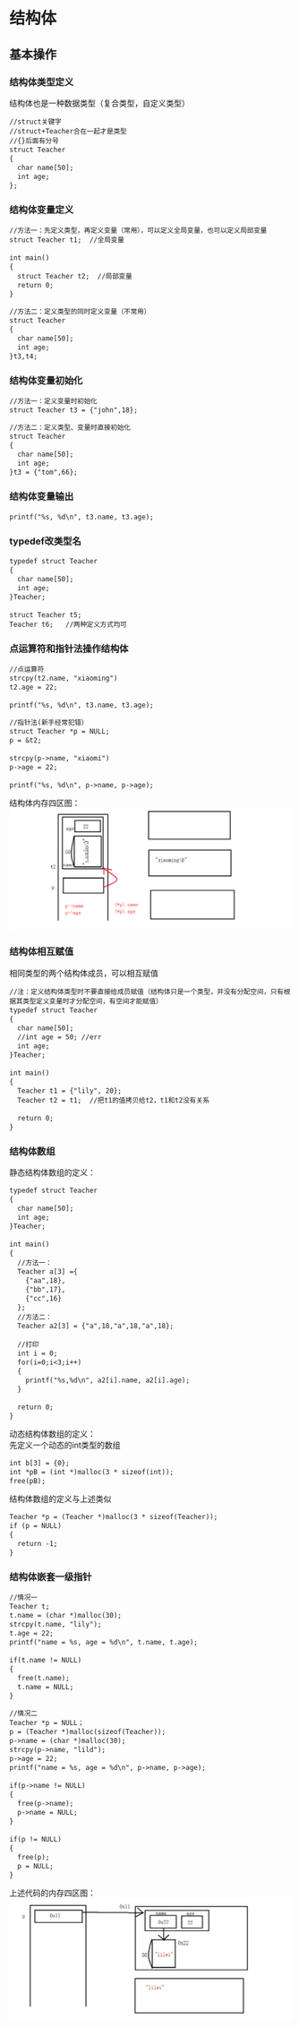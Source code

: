 # 结构体
## 基本操作
### 结构体类型定义
结构体也是一种数据类型（复合类型，自定义类型）  
```
//struct关键字
//struct+Teacher合在一起才是类型
//{}后面有分号
struct Teacher
{
  char name[50];
  int age;
};
```
### 结构体变量定义
```
//方法一：先定义类型，再定义变量（常用），可以定义全局变量，也可以定义局部变量
struct Teacher t1;  //全局变量

int main()
{
  struct Teacher t2;  //局部变量
  return 0;
}
```
```
//方法二：定义类型的同时定义变量（不常用）
struct Teacher
{
  char name[50];
  int age;
}t3,t4;
```
### 结构体变量初始化
```
//方法一：定义变量时初始化
struct Teacher t3 = {"john",18};
```
```
//方法二：定义类型、变量时直接初始化
struct Teacher
{
  char name[50];
  int age;
}t3 = {"tom",66};
```
### 结构体变量输出
```
printf("%s, %d\n", t3.name, t3.age);
```
### typedef改类型名
```
typedef struct Teacher 
{
  char name[50];
  int age;
}Teacher;

struct Teacher t5;
Teacher t6;   //两种定义方式均可
```
### 点运算符和指针法操作结构体
```
//点运算符
strcpy(t2.name, "xiaoming")
t2.age = 22;

printf("%s, %d\n", t3.name, t3.age);
```
```
//指针法(新手经常犯错）
struct Teacher *p = NULL;
p = &t2;  

strcpy(p->name, "xiaomi")
p->age = 22;

printf("%s, %d\n", p->name, p->age);
```
结构体内存四区图：  
![内存四区图](1.png)  
### 结构体相互赋值
相同类型的两个结构体成员，可以相互赋值
```
//注：定义结构体类型时不要直接给成员赋值（结构体只是一个类型，并没有分配空间，只有根据其类型定义变量时才分配空间，有空间才能赋值）
typedef struct Teacher
{
  char name[50];
  //int age = 50; //err
  int age;
}Teacher;

int main()
{
  Teacher t1 = {"lily", 20};
  Teacher t2 = t1;  //把t1的值拷贝给t2，t1和t2没有关系

  return 0;
}
```
### 结构体数组
静态结构体数组的定义：  
```
typedef struct Teacher
{
  char name[50];
  int age;
}Teacher;

int main()
{
  //方法一：
  Teacher a[3] ={
    {"aa",18},
    {"bb",17},
    {"cc",16}
  };
  //方法二：
  Teacher a2[3] = {"a",18,"a",18,"a",18};
  
  //打印
  int i = 0;
  for(i=0;i<3;i++)
  {
    printf("%s,%d\n", a2[i].name, a2[i].age);
  }
  
  return 0;
}
```
动态结构体数组的定义：  
先定义一个动态的int类型的数组  
```
int b[3] = {0};
int *pB = (int *)malloc(3 * sizeof(int));
free(pB);
```
结构体数组的定义与上述类似  
```
Teacher *p = (Teacher *)malloc(3 * sizeof(Teacher));
if (p = NULL)
{
  return -1;
}
```
### 结构体嵌套一级指针
```
//情况一
Teacher t;
t.name = (char *)malloc(30);
strcpy(t.name, "lily");
t.age = 22;
printf("name = %s, age = %d\n", t.name, t.age);

if(t.name != NULL)
{
  free(t.name);
  t.name = NULL;
}
```
```
//情况二
Teacher *p = NULL；
p = (Teacher *)malloc(sizeof(Teacher));
p->name = (char *)malloc(30);
strcpy(p->name, "lild");
p->age = 22;
printf("name = %s, age = %d\n", p->name, p->age);

if(p->name != NULL)
{
  free(p->name);
  p->name = NULL;
}

if(p != NULL)
{
  free(p);
  p = NULL;
}
```
上述代码的内存四区图：   
![内存四区图](2.png)  







